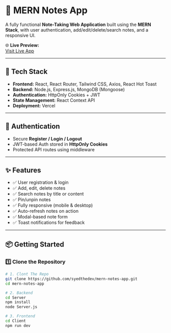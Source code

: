 # 📝 MERN Notes App

A fully functional **Note-Taking Web Application** built using the **MERN Stack**, with user authentication, add/edit/delete/search notes, and a responsive UI.

🌐 **Live Preview:**  
[Visit Live App](https://mern-notes-app-frontend-pink.vercel.app)

---

## 🚀 Tech Stack

- **Frontend:** React, React Router, Tailwind CSS, Axios, React Hot Toast
- **Backend:** Node.js, Express.js, MongoDB (Mongoose)
- **Authentication:** HttpOnly Cookies + JWT
- **State Management:** React Context API
- **Deployment:** Vercel

---

## 🔐 Authentication

- Secure **Register / Login / Logout**
- JWT-based Auth stored in **HttpOnly Cookies**
- Protected API routes using middleware 

---

## ✨ Features

- ✅ User registration & login
- ✅ Add, edit, delete notes
- ✅ Search notes by title or content
- ✅ Pin/unpin notes
- ✅ Fully responsive (mobile & desktop)
- ✅ Auto-refresh notes on action
- ✅ Modal-based note form
- ✅ Toast notifications for feedback

---

## 📦 Getting Started

### 1️⃣ Clone the Repository

```bash
# 1. Clont The Repo
git clone https://github.com/syedthedev/mern-notes-app.git
cd mern-notes-app

# 2. Backend
cd Server
npm install
node Server.js

# 3. Frontend
cd Client
npm run dev
